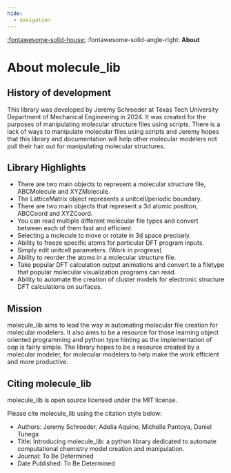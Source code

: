 ```yaml
---
hide:
  - navigation
---
```

[:fontawesome-solid-house:](../index.md) :fontawesome-solid-angle-right: **About**
# About molecule_lib

## History of development

This library was developed by Jeremy Schroeder at Texas Tech University Department of Mechanical Engineering in 2024.
It was created for the purposes of manipulating molecular structure files using scripts. 
There is a lack of ways to manipulate molecular files using scripts and Jeremy hopes that this library and documentation will help other molecular modelers not pull their hair out for manipulating molecular structures.

## Library Highlights

* There are two main objects to represent a molecular structure file, ABCMolecule and XYZMolecule.
* The LatticeMatrix object represents a unitcell/periodic boundary.
* There are two main objects that represent a 3d atomic position, ABCCoord and XYZCoord.
* You can read multiple different molecular file types and convert between each of them fast and efficient.
* Selecting a molecule to move or rotate in 3d space precisely.
* Ability to freeze specific atoms for particular DFT program inputs.
* Simply edit unitcell parameters. (Work in progress)
* Ability to reorder the atoms in a molecular structure file.
* Take popular DFT calculation output animations and convert to a filetype that popular molecular visualization programs can read.
* Ability to automate the creation of cluster models for electronic structure DFT calculations on surfaces.

## Mission

molecule_lib aims to lead the way in automating molecular file creation for molecular modelers. 
It also aims to be a resource for those learning object oriented programming and python type hinting as the implementation of oop is fairly simple. The library hopes to be a resource created by a molecular modeler, for molecular modelers to help make the work efficient and more productive.

## Citing molecule_lib

molecule_lib is open source licensed under the MIT license. 

Please cite molecule_lib using the citation style below:

* Authors: Jeremy Schroeder, Adelia Aquino, Michelle Pantoya, Daniel Tunega
* Title: Introducing molecule_lib: a python library dedicated to automate computational chemistry model creation and manipulation.
* Journal: To Be Determined
* Date Published: To Be Determined